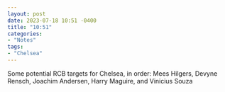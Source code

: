 ```yaml
---
layout: post
date: 2023-07-18 10:51 -0400
title: "10:51"
categories:
- "Notes"
tags:
- "Chelsea"
---
```


Some potential RCB targets for Chelsea, in order: Mees Hilgers, Devyne Rensch, Joachim Andersen, Harry Maguire, and Vinicius Souza
